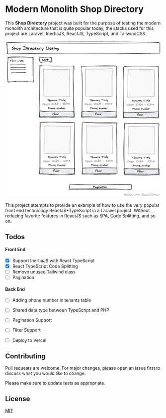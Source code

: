 # Modern Monolith Shop Directory

This **Shop Directory** project was built for the purpose of testing the modern monolith architecture that is quite popular today, the stacks used for this project are Laravel, InertiaJS, ReactJS, TypeScript, and TailwindCSS.

![alt text](./design/ShopDirectory.png "Shop Directory")

This project attempts to provide an example of how to use the very popular front end technology ReactJS+TypeScript in a Laravel project. Without reducing favorite features in ReactJS such as SPA, Code Splitting, and so on.

## Todos
#### Front End
- [x] Support InertiaJS with React TypeScript
- [x] React TypeScript Code Splitting
- [ ] Remove unused Tailwind class
- [ ] Pagination

#### Back End
- [ ] Adding phone number in tenants table
- [ ] Shared data type between TypeScript and PHP
- [ ] Pagination Support
- [ ] Filter Support
- [ ] Deploy to Vercel


## Contributing
Pull requests are welcome. For major changes, please open an issue first to discuss what you would like to change.

Please make sure to update tests as appropriate.

## License
[MIT](https://choosealicense.com/licenses/mit/)
